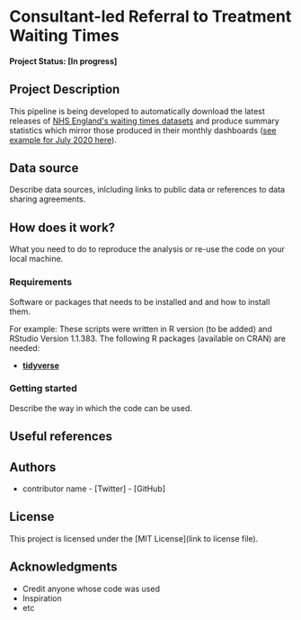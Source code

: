 # Consultant-led Referral to Treatment Waiting Times

#### Project Status: [In progress]

## Project Description

This pipeline is being developed to automatically download the latest releases of [NHS England's waiting times datasets](https://www.england.nhs.uk/statistics/statistical-work-areas/rtt-waiting-times/rtt-data-2018-19/) and produce summary statistics which mirror those produced in their monthly dashboards ([see example for July 2020 here](https://www.england.nhs.uk/statistics/wp-content/uploads/sites/2/2020/09/Download-Waiting-Times-by-Hospital-Trust-XLS-5900K-Jul20.xls)).

## Data source

Describe data sources, inlcluding links to public data or references to data sharing agreements. 

## How does it work?

What you need to do to reproduce the analysis or re-use the code on your local machine.  

### Requirements

Software or packages that needs to be installed and and how to install them.

For example:
These scripts were written in R version (to be added) and RStudio Version 1.1.383. 
The following R packages (available on CRAN) are needed: 
* [**tidyverse**](https://www.tidyverse.org/)

### Getting started

Describe the way in which the code can be used. 

## Useful references


## Authors

* contributor name - [Twitter] - [GitHub]

## License

This project is licensed under the [MIT License](link to license file).

## Acknowledgments

* Credit anyone whose code was used
* Inspiration
* etc
